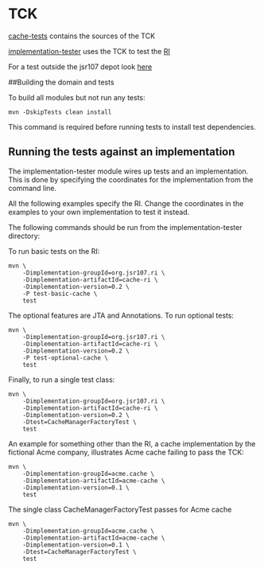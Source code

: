 # TCK

[cache-tests](https://github.com/jsr107/jsr107tck/tree/master/cache-tests) contains the sources of the TCK

[implementation-tester](https://github.com/jsr107/jsr107tck/tree/master/implementation-tester) uses the TCK to test the [RI](https://github.com/jsr107/RI)

For a test outside the jsr107 depot look [here](https://github.com/yannis666/AcmeCache/)

##Building the domain and tests

To build all modules but not run any tests:

    mvn -DskipTests clean install

This command is required before running tests to install test dependencies.

## Running the tests against an implementation


The implementation-tester module wires up tests and an implementation. This is done
by specifying the coordinates for the implementation from the command line.

All the following examples specify the RI. Change the coordinates in the examples to your own implementation
to test it instead.

The following commands should be run from the implementation-tester directory:



To run basic tests on the RI:

    mvn \
        -Dimplementation-groupId=org.jsr107.ri \
        -Dimplementation-artifactId=cache-ri \
        -Dimplementation-version=0.2 \
        -P test-basic-cache \
        test

The optional features are JTA and Annotations. To run optional tests:

    mvn \
        -Dimplementation-groupId=org.jsr107.ri \
        -Dimplementation-artifactId=cache-ri \
        -Dimplementation-version=0.2 \
        -P test-optional-cache \
        test

Finally, to run a single test class:

    mvn \
        -Dimplementation-groupId=org.jsr107.ri \
        -Dimplementation-artifactId=cache-ri \
        -Dimplementation-version=0.2 \
        -Dtest=CacheManagerFactoryTest \
        test

An example for something other than the RI, a cache implementation by the fictional Acme company,
illustrates Acme cache failing to pass the TCK:

    mvn \
        -Dimplementation-groupId=acme.cache \
        -Dimplementation-artifactId=acme-cache \
        -Dimplementation-version=0.1 \
        test

The single class CacheManagerFactoryTest passes for Acme cache

    mvn \
        -Dimplementation-groupId=acme.cache \
        -Dimplementation-artifactId=acme-cache \
        -Dimplementation-version=0.1 \
        -Dtest=CacheManagerFactoryTest \
        test
